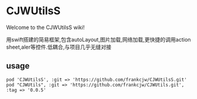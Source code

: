 CJWUtilsS
========
Welcome to the CJWUtilsS wiki!

用swift搭建的简易框架,包含autoLayout,图片加载,网络加载,更快捷的调用action sheet,aler等控件.低耦合,与项目几乎无缝对接

## usage
`pod 'CJWUtilsS', :git => 'https://github.com/frankcjw/CJWUtilsS.git'`
`pod "CJWUtils", :git => 'https://github.com/frankcjw/CJWUtils.git', :tag => '0.0.5'`

